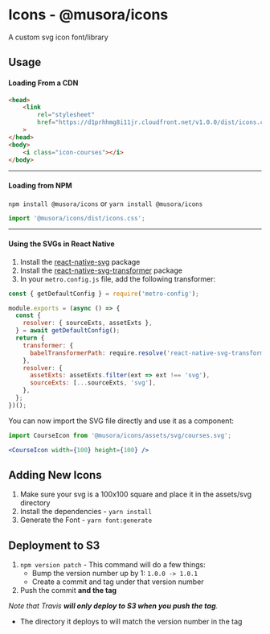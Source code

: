# Icons - @musora/icons
A custom svg icon font/library

## Usage

#### Loading From a CDN

```html
<head>
    <link 
        rel="stylesheet" 
        href="https://d1prhhmg8i11jr.cloudfront.net/v1.0.0/dist/icons.css"
    >
</head>
<body>
    <i class="icon-courses"></i>
</body>
```

<hr>

#### Loading from NPM

`npm install @musora/icons`
or
`yarn install @musora/icons`

```javascript
import '@musora/icons/dist/icons.css';
```

<hr>

#### Using the SVGs in React Native

1. Install the [react-native-svg](https://github.com/react-native-community/react-native-svg) package
2. Install the [react-native-svg-transformer](https://github.com/kristerkari/react-native-svg-transformer) package
3. In your `metro.config.js` file, add the following transformer:
```javascript
const { getDefaultConfig } = require('metro-config');

module.exports = (async () => {
  const {
    resolver: { sourceExts, assetExts },
  } = await getDefaultConfig();
  return {
    transformer: {
      babelTransformerPath: require.resolve('react-native-svg-transformer'),
    },
    resolver: {
      assetExts: assetExts.filter(ext => ext !== 'svg'),
      sourceExts: [...sourceExts, 'svg'],
    },
  };
})();
```

You can now import the SVG file directly and use it as a component:
```jsx harmony
import CourseIcon from '@musora/icons/assets/svg/courses.svg';

<CourseIcon width={100} height={100} />
```

## Adding New Icons

1. Make sure your svg is a 100x100 square and place it in the assets/svg directory
2. Install the dependencies - `yarn install`
3. Generate the Font - `yarn font:generate`

## Deployment to S3

1. `npm version patch` - This command will do a few things:
    - Bump the version number up by 1: `1.0.0 -> 1.0.1`
    - Create a commit and tag under that version number
2. Push the commit **and the tag**

_Note that Travis **will only deploy to S3 when you push the tag**._
- The directory it deploys to will match the version number in the tag
